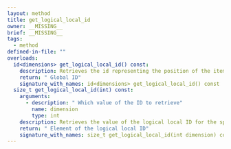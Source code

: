 ```yaml
---
layout: method
title: get_logical_local_id
owner: __MISSING__
brief: __MISSING__
tags:
  - method
defined-in-file: ""
overloads:
  id<dimensions> get_logical_local_id() const:
    description: Retrieves the id representing the position of the item in the logical local iteration space
    return: " Global ID"
    signature_with_names: id<dimensions> get_logical_local_id() const
  size_t get_logical_local_id(int) const:
    arguments:
      - description: " Which value of the ID to retrieve"
        name: dimension
        type: int
    description: Retrieves the value of the logical local ID for the specified dimension
    return: " Element of the logical local ID"
    signature_with_names: size_t get_logical_local_id(int dimension) const
---
```

